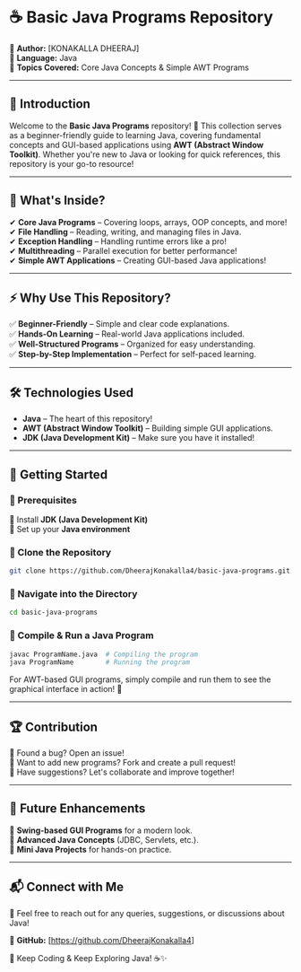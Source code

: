 # ☕ Basic Java Programs Repository  

📌 **Author:** [KONAKALLA DHEERAJ]  
📌 **Language:** Java  
📌 **Topics Covered:** Core Java Concepts & Simple AWT Programs  

---

## 📖 Introduction  

Welcome to the **Basic Java Programs** repository! 🚀 This collection serves as a beginner-friendly guide to learning Java, covering fundamental concepts and GUI-based applications using **AWT (Abstract Window Toolkit)**. Whether you're new to Java or looking for quick references, this repository is your go-to resource!  

---

## 📂 What's Inside?  

✔ **Core Java Programs** – Covering loops, arrays, OOP concepts, and more!  
✔ **File Handling** – Reading, writing, and managing files in Java.  
✔ **Exception Handling** – Handling runtime errors like a pro!  
✔ **Multithreading** – Parallel execution for better performance!  
✔ **Simple AWT Applications** – Creating GUI-based Java applications!  

---

## ⚡ Why Use This Repository?  

✅ **Beginner-Friendly** – Simple and clear code explanations.  
✅ **Hands-On Learning** – Real-world Java applications included.  
✅ **Well-Structured Programs** – Organized for easy understanding.  
✅ **Step-by-Step Implementation** – Perfect for self-paced learning.  

---

## 🛠 Technologies Used  

- **Java** – The heart of this repository!  
- **AWT (Abstract Window Toolkit)** – Building simple GUI applications.  
- **JDK (Java Development Kit)** – Make sure you have it installed!  

---

## 🚀 Getting Started  

### 📌 Prerequisites  
🔹 Install **JDK (Java Development Kit)**  
🔹 Set up your **Java environment**  

### 📌 Clone the Repository  
```bash
git clone https://github.com/DheerajKonakalla4/basic-java-programs.git
```

### 📌 Navigate into the Directory  
```bash
cd basic-java-programs
```

### 📌 Compile & Run a Java Program  
```bash
javac ProgramName.java  # Compiling the program
java ProgramName        # Running the program
```

For AWT-based GUI programs, simply compile and run them to see the graphical interface in action! 🎨  

---

## 🏆 Contribution  

🔹 Found a bug? Open an issue!  
🔹 Want to add new programs? Fork and create a pull request!  
🔹 Have suggestions? Let's collaborate and improve together!  

---

## 🎯 Future Enhancements  

🔹 **Swing-based GUI Programs** for a modern look.  
🔹 **Advanced Java Concepts** (JDBC, Servlets, etc.).  
🔹 **Mini Java Projects** for hands-on practice.  

---

## 📬 Connect with Me  

💬 Feel free to reach out for any queries, suggestions, or discussions about Java!  

🔗 **GitHub:** [https://github.com/DheerajKonakalla4]   

🚀 Keep Coding & Keep Exploring Java! ☕✨  
